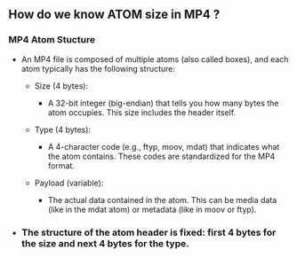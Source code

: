 ## How do we know ATOM size in MP4 ?
### MP4 Atom Stucture
- An MP4 file is composed of multiple atoms (also called boxes), and each atom typically has the following structure:
   - Size (4 bytes):
      - A 32-bit integer (big-endian) that tells you how many bytes the atom occupies. This size includes the header itself.
    
   - Type (4 bytes):
      - A 4-character code (e.g., ftyp, moov, mdat) that indicates what the atom contains. These codes are standardized for the MP4 format.
    
   - Payload (variable):
      - The actual data contained in the atom. This can be media data (like in the mdat atom) or metadata (like in moov or ftyp).
- ### The structure of the atom header is fixed: first 4 bytes for the size and next 4 bytes for the type.